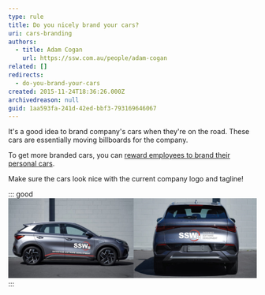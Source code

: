 ```yaml
---
type: rule
title: Do you nicely brand your cars?
uri: cars-branding
authors:
  - title: Adam Cogan
    url: https://ssw.com.au/people/adam-cogan
related: []
redirects:
  - do-you-brand-your-cars
created: 2015-11-24T18:36:26.000Z
archivedreason: null
guid: 1aa593fa-241d-42ed-bbf3-793169646067
---
```

It's a good idea to brand company's cars when they're on the road. These cars are essentially moving billboards for the company.

<!--endintro-->

To get more branded cars, you can [reward employees to brand their personal cars](https://my.sugarlearning.com/SSW/items/10636/car-stickers). 

Make sure the cars look nice with the current company logo and tagline!

::: good
![Figure: Good example - Branded car](car-stickers-good.jpg)
:::
